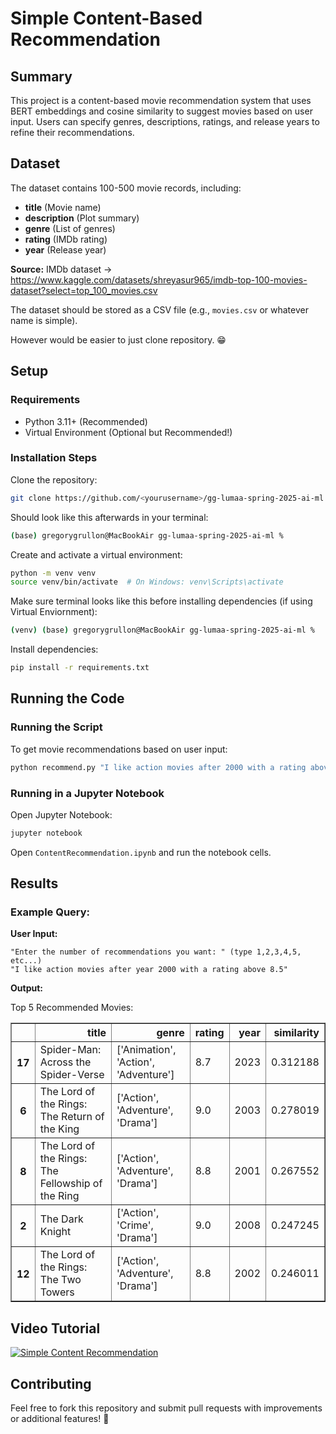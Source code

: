 # Simple Content-Based Recommendation

## Summary

This project is a content-based movie recommendation system that uses BERT embeddings and cosine similarity to suggest movies based on user input. Users can specify genres, descriptions, ratings, and release years to refine their recommendations.

## Dataset

The dataset contains 100-500 movie records, including:

- **title** (Movie name)
- **description** (Plot summary)
- **genre** (List of genres)
- **rating** (IMDb rating)
- **year** (Release year)

**Source:** IMDb dataset -> https://www.kaggle.com/datasets/shreyasur965/imdb-top-100-movies-dataset?select=top_100_movies.csv

The dataset should be stored as a CSV file (e.g., `movies.csv` or whatever name is simple).

However would be easier to just clone repository. 😁

## Setup

### Requirements

- Python 3.11+ (Recommended)
- Virtual Environment (Optional but Recommended!)

### Installation Steps

Clone the repository:

```bash
git clone https://github.com/<yourusername>/gg-lumaa-spring-2025-ai-ml.git
```

Should look like this afterwards in your terminal:

```bash
(base) gregorygrullon@MacBookAir gg-lumaa-spring-2025-ai-ml %  
```

Create and activate a virtual environment:

```bash
python -m venv venv
source venv/bin/activate  # On Windows: venv\Scripts\activate
```

Make sure terminal looks like this before installing dependencies (if using Virtual Enviornment):
```bash
(venv) (base) gregorygrullon@MacBookAir gg-lumaa-spring-2025-ai-ml %  
```

Install dependencies:

```bash
pip install -r requirements.txt
```

## Running the Code

### Running the Script

To get movie recommendations based on user input:

```bash
python recommend.py "I like action movies after 2000 with a rating above 8.5"
```

### Running in a Jupyter Notebook

Open Jupyter Notebook:

```bash
jupyter notebook
```

Open `ContentRecommendation.ipynb` and run the notebook cells.

## Results

### Example Query:

**User Input:**

```text
"Enter the number of recommendations you want: " (type 1,2,3,4,5, etc...)
"I like action movies after year 2000 with a rating above 8.5"
```

**Output:**

Top 5 Recommended Movies:

<div>
<table border="1" class="dataframe">
  <thead>
    <tr style="text-align: right;">
      <th></th>
      <th>title</th>
      <th>genre</th>
      <th>rating</th>
      <th>year</th>
      <th>similarity</th>
    </tr>
  </thead>
  <tbody>
    <tr>
      <th>17</th>
      <td>Spider-Man: Across the Spider-Verse</td>
      <td>['Animation', 'Action', 'Adventure']</td>
      <td>8.7</td>
      <td>2023</td>
      <td>0.312188</td>
    </tr>
    <tr>
      <th>6</th>
      <td>The Lord of the Rings: The Return of the King</td>
      <td>['Action', 'Adventure', 'Drama']</td>
      <td>9.0</td>
      <td>2003</td>
      <td>0.278019</td>
    </tr>
    <tr>
      <th>8</th>
      <td>The Lord of the Rings: The Fellowship of the Ring</td>
      <td>['Action', 'Adventure', 'Drama']</td>
      <td>8.8</td>
      <td>2001</td>
      <td>0.267552</td>
    </tr>
    <tr>
      <th>2</th>
      <td>The Dark Knight</td>
      <td>['Action', 'Crime', 'Drama']</td>
      <td>9.0</td>
      <td>2008</td>
      <td>0.247245</td>
    </tr>
    <tr>
      <th>12</th>
      <td>The Lord of the Rings: The Two Towers</td>
      <td>['Action', 'Adventure', 'Drama']</td>
      <td>8.8</td>
      <td>2002</td>
      <td>0.246011</td>
    </tr>
  </tbody>
</table>
</div>

## Video Tutorial

[![Simple Content Recommendation](https://img.youtube.com/vi/2EB3qWnFkcM/hqdefault.jpg)](https://www.youtube.com/watch?v=2EB3qWnFkcM)

## Contributing

Feel free to fork this repository and submit pull requests with improvements or additional features! 🤝
